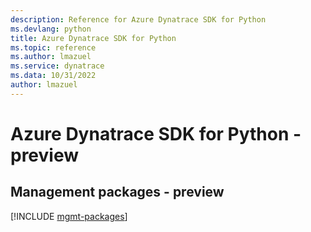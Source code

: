 ```yaml
---
description: Reference for Azure Dynatrace SDK for Python
ms.devlang: python
title: Azure Dynatrace SDK for Python
ms.topic: reference
ms.author: lmazuel
ms.service: dynatrace
ms.data: 10/31/2022
author: lmazuel
---
```

# Azure Dynatrace SDK for Python - preview

## Management packages - preview
[!INCLUDE [mgmt-packages](dynatrace-mgmt-index.md)]